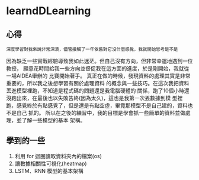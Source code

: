 # learndDLearning

心得
-------
    深度學習對我來說非常深澳，儘管接觸了一年依舊對它沒什麼感覺，我就開始思考是不是
因為缺乏一些實戰經驗導致我如此迷茫。但自己沒有方向，但非常幸運地遇到一位教授，
願意花時間給我一些方向並督促我在這方面的進度，於是剛開始，我就從一場AIDEA舉辦的
比賽開始著手。
    真正在做的時候，發現資料的處理其實是非常重要的，所以我之後想學習有關於處理資料
的概念與一些技巧。在這次我把資料丟進模型裡跑，不知道是程式碼的問題還是我電腦硬體的
關係，跑了10個小時還沒跑出來，在最後也以失敗告終(因為太久)，這也是我第一次丟數據到模
型裡跑，感覺終於有點感覺了，但是還是有點空虛，畢竟那模型不是自己建的，資料也不是自己
抓的。
    所以在之後的練習中，我的目標是學會抓一些簡單的資料並做處理，並了解一些模型的基本
架構。

學到的一些
-------
1. 利用 for 迴圈讀取資料夾內的檔案(os)
2. 讓數據相關性可視化(heatmap)
3. LSTM、RNN 模型的基本架構
